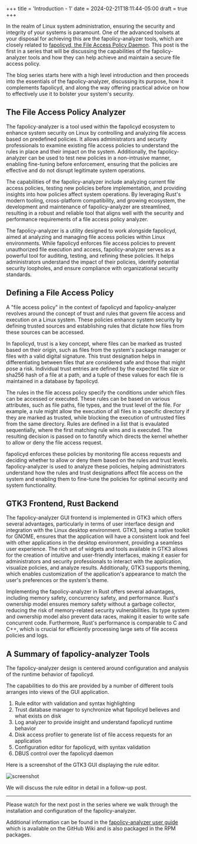 +++
title = 'Introduction - 1'
date = 2024-02-21T18:11:44-05:00
draft = true
+++

In the realm of Linux system administration, ensuring the security and integrity of your systems is paramount. One of the advanced toolsets at your disposal for achieving this are the fapolicy-analyzer tools, which are closely related to [fapolicyd, the File Access Policy Daemon](https://github.com/linux-application-whitelisting/fapolicyd).  This post is the first in a series that will be discussing the capabilities of the fapolicy-analyzer tools and how they can help achieve and maintain a secure file access policy.

The blog series starts here with a high level introduction and then proceeds into the essentials of the fapolicy-analyzer, discussing its purpose, how it complements fapolicyd, and along the way offering practical advice on how to effectively use it to bolster your system's security.


## The File Access Policy Analyzer

The fapolicy-analyzer is a tool used within the fapolicyd ecosystem to enhance system security on Linux by controlling and analyzing file access based on predefined policies. It allows administrators and security professionals to examine existing file access policies to understand the rules in place and their impact on the system. Additionally, the fapolicy-analyzer can be used to test new policies in a non-intrusive manner, enabling fine-tuning before enforcement, ensuring that the policies are effective and do not disrupt legitimate system operations.

The capabilities of the fapolicy-analyzer include analyzing current file access policies, testing new policies before implementation, and providing insights into how policies affect system operations. By leveraging Rust's modern tooling, cross-platform compatibility, and growing ecosystem, the development and maintenance of fapolicy-analyzer are streamlined, resulting in a robust and reliable tool that aligns well with the security and performance requirements of a file access policy analyzer.

The fapolicy-analyzer is a utility designed to work alongside fapolicyd, aimed at analyzing and managing file access policies within Linux environments. While fapolicyd enforces file access policies to prevent unauthorized file execution and access, fapolicy-analyzer serves as a powerful tool for auditing, testing, and refining these policies. It helps administrators understand the impact of their policies, identify potential security loopholes, and ensure compliance with organizational security standards.


## Defining a File Access Policy

A "file access policy" in the context of fapolicyd and fapolicy-analyzer revolves around the concept of trust and rules that govern file access and execution on a Linux system. These policies enhance system security by defining trusted sources and establishing rules that dictate how files from these sources can be accessed.

In fapolicyd, trust is a key concept, where files can be marked as trusted based on their origin, such as files from the system's package manager or files with a valid digital signature. This trust designation helps in differentiating between files that are considered safe and those that might pose a risk. Individual trust entries are defined by the expected file size or sha256 hash of a file at a path, and a tuple of these values for each file is maintained in a database by fapolicyd.

The rules in the file access policy specify the conditions under which files can be accessed or executed. These rules can be based on various attributes, such as file paths, file types, and the trust level of the file. For example, a rule might allow the execution of all files in a specific directory if they are marked as trusted, while blocking the execution of untrusted files from the same directory.  Rules are defined in a list that is evaulated sequentially, where the first matching rule wins and is executed. The resulting decision is passed on to fanotify which directs the kernel whether to allow or deny the file access request.

fapolicyd enforces these policies by monitoring file access requests and deciding whether to allow or deny them based on the rules and trust levels. fapolicy-analyzer is used to analyze these policies, helping administrators understand how the rules and trust designations affect file access on the system and enabling them to fine-tune the policies for optimal security and system functionality.


## GTK3 Frontend, Rust Backend

The fapolicy-analyzer GUI frontend is implemented in GTK3 which offers several advantages, particularly in terms of user interface design and integration with the Linux desktop environment. GTK3, being a native toolkit for GNOME, ensures that the application will have a consistent look and feel with other applications in the desktop environment, providing a seamless user experience. The rich set of widgets and tools available in GTK3 allows for the creation of intuitive and user-friendly interfaces, making it easier for administrators and security professionals to interact with the application, visualize policies, and analyze results. Additionally, GTK3 supports theming, which enables customization of the application's appearance to match the user's preferences or the system's theme.

Implementing the fapolicy-analyzer in Rust offers several advantages, including memory safety, concurrency safety, and performance. Rust's ownership model ensures memory safety without a garbage collector, reducing the risk of memory-related security vulnerabilities. Its type system and ownership model also prevent data races, making it easier to write safe concurrent code. Furthermore, Rust's performance is comparable to C and C++, which is crucial for efficiently processing large sets of file access policies and logs.


## A Summary of fapolicy-analyzer Tools

The fapolicy-analyzer design is centered around configuration and analysis of the runtime behavior of fapolicyd.

The capabilities to do this are provided by a number of different tools arranges into views of the GUI application.

1. Rule editor with validation and syntax highlighting
2. Trust database manager to synchronize what fapolicyd believes and what exists on disk
3. Log analyzer to provide insight and understand fapolicyd runtime behavior
4. Disk access profiler to generate list of file access requests for an application 
5. Configuration editor for fapolicyd, with syntax validation
6. DBUS control over the fapolicyd daemon

Here is a screenshot of the GTK3 GUI displaying the rule editor.

![screenshot](https://github.com/ctc-oss/fapolicy-analyzer/wiki/images/daemon-menu.png)

We will discuss the rule editor in detail in a follow-up post.

---

Please watch for the next post in the series where we walk through the installation and configuration of the fapolicy-analyzer.

Additional information can be found in the [fapolicy-analyzer user guide](https://github.com/ctc-oss/fapolicy-analyzer/wiki/User-Guide) which is available on the GitHub Wiki and is also packaged in the RPM packages.
